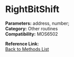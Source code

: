 # RightBitShift

**Parameters:** address, number;  
**Category:** Other routines  
**Compatibility:** MOS6502  

**Reference Link:**  
[Back to Methods List](../../SUMMARY.md)

